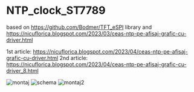 # NTP_clock_ST7789
based on https://github.com/Bodmer/TFT_eSPI library and https://nicuflorica.blogspot.com/2023/03/ceas-ntp-pe-afisaj-grafic-cu-driver.html

1st article: https://nicuflorica.blogspot.com/2023/04/ceas-ntp-pe-afisaj-grafic-cu-driver.html
2nd article: https://nicuflorica.blogspot.com/2023/04/ceas-ntp-pe-afisaj-grafic-cu-driver_8.html

![montaj](https://blogger.googleusercontent.com/img/b/R29vZ2xl/AVvXsEi97nAn12bnvI5ZyFsQmhEs64Wzt7RX7085Q8xvS69sfevVpwT0A_IqnD0sVa4XuFmUmY25ARryCLheoncNnqFWwySBzsByoj0_aKMXjzRtcMDvoedUxKAQW3lO88QCBkKjucrueZQGoQo1aKB0tWN1zLxFS-dIwvjWnJd0MdY26h65jq0M26WUZtafXg/w200-h150/degeneric.jpg)
![schema](https://blogger.googleusercontent.com/img/b/R29vZ2xl/AVvXsEhXQE5RPmDFaRkj16lP0aNoB3MYosrvbZWqRbt_kaGFAe13S06YCHnhQRu0_SM-L6yqrdbwTXyPsl9GUio71k11LFbDdo2MPCN8SKE3e7nNoP_Q0nc1Y0ocG2NqyD2P5fbywEGbpz8cuzgUq16bqtaq4hWigbhETPim51vAxE4UM2qcY0D5pLjDQXIL_A/w181-h200/NTP_clock_DST_ST7789_schematic.png)
![montaj2](https://blogger.googleusercontent.com/img/b/R29vZ2xl/AVvXsEg1P2yxGo-BLcGvKvrQoRrcbve9BmpgZYmVTZX6N_ZI-9dLeU8nQCi52iWSBk14CpLBM-BlJYqqw1Hw7Rqxq_sKHiKk1GiIu3VzIilXicDpIN-R-iOGZNUP1W_im5dtr5txgDcr5_U6OXytotMrbGFOjGN2f_LR0kG7TvXpj-gm95UiXfzDqva66qsBFA/w200-h150/NTPclock_ST7789_generic2.jpg)
